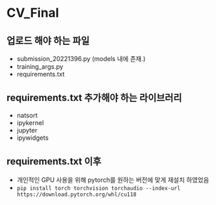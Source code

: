 # CV_Final

## 업로드 해야 하는 파일
- submission_20221396.py (models 내에 존재.)
- training_args.py
- requirements.txt

## requirements.txt 추가해야 하는 라이브러리
- natsort
- ipykernel
- jupyter
- ipywidgets

## requirements.txt 이후
- 개인적인 GPU 사용을 위해 pytorch를 원하는 버전에 맞게 재설치 하였었음
- ```pip install torch torchvision torchaudio --index-url https://download.pytorch.org/whl/cu118```
